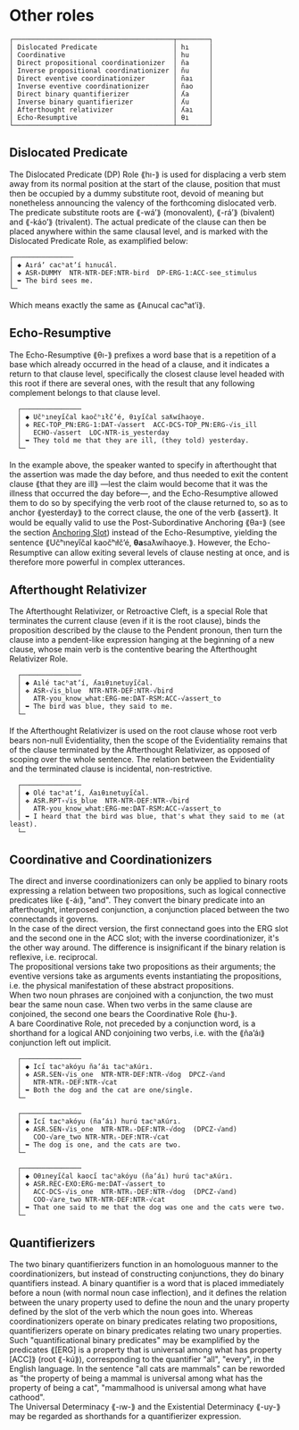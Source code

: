 # Other roles

```  
┌────────────────────────────────────────┬────────┐  
│ Dislocated Predicate                   │ hı     │  
│ Coordinative                           │ hu     │  
│ Direct propositional coordinationizer  │ ña     │  
│ Inverse propositional coordinationizer │ ñu     │  
│ Direct eventive coordinationizer       │ ñaı    │  
│ Inverse eventive coordinationizer      │ ñao    │  
│ Direct binary quantifierizer           │ ʎa     │  
│ Inverse binary quantifierizer          │ ʎu     │  
│ Afterthought relativizer               │ ʎaı    │  
│ Echo-Resumptive                        │ θı     │  
└────────────────────────────────────────┴────────┘  
```  

## Dislocated Predicate

The Dislocated Predicate (DP) Role ⟪hı-⟫ is used for displacing a verb stem away from its normal position at the start of the clause, position that must then be occupied by a dummy substitute root, devoid of meaning but nonetheless announcing the valency of the forthcoming dislocated verb. The predicate substitute roots are ⟪-wáʼ⟫ (monovalent), ⟪-ráʼ⟫ (bivalent) and ⟪-káoʼ⟫ (trivalent). The actual predicate of the clause can then be placed anywhere within the same clausal level, and is marked with the Dislocated Predicate Role, as examplified below:

```  
┌───────────────  
│ ◆ Aıráʼ cacʰatʼí hınucál. 
│ ❖ ASR꞊DUMMY  NTR-NTR-DEF:NTR-bird  DP-ERG-1:ACC-see_stimulus  
│ ➥ The bird sees me. 
└─  
```  
Which means exactly the same as ⟪Aınucal cacʰatʼí⟫. 

## Echo-Resumptive
The Echo-Resumptive ⟪θı-⟫ prefixes a word base that is a repetition of a base which already occurred in the head of a clause, and it indicates a return to that clause level, specifically the closest clause level headed with this root if there are several ones, with the result that any following complement belongs to that clause level.

```  
  ┌───────────────  
  │ ◆ Učʰıneyı̋čal kaočʰıłčʼé, θıyı̋čal saƛwíhaoye.
  │ ❖ REC꞊TOP_PN:ERG-1:DAT-√assert  ACC꞊DCS꞊TOP_PN:ERG-√is_ill
  │   ECHO-√assert  LOC꞊NTR-is_yesterday  
  │ ➥ They told me that they are ill, (they told) yesterday. 
  └─  
```  
In the example above, the speaker wanted to specify in afterthought that the assertion was made the day before, and thus needed to exit the content clause ⟪that they are ill⟫ —lest the claim would become that it was the illness that occurred the day before—, and the Echo-Resumptive allowed them to do so by specifying the verb root of the clause returned to, so as to anchor ⟪yesterday⟫ to the correct clause, the one of the verb ⟪assert⟫.
It would be equally valid to use the Post-Subordinative Anchoring ⟪θa꞊⟫ (see the section [Anchoring Slot](../anchoring-slot.md)) instead of the Echo-Resumptive, yielding the sentence ⟪Učʰıneyı̋čal kaočʰıłčʼé, **θa**saƛwíhaoye.⟫. However, the Echo-Resumptive can allow exiting several levels of clause nesting at once, and is therefore more powerful in complex utterances.

## Afterthought Relativizer  
The Afterthought Relativizer, or Retroactive Cleft, is a special Role that terminates the current clause (even if it is the root clause), binds the proposition described by the clause to the Pendent pronoun, then turn the clause into a pendent-like expression hanging at the beginning of a new clause, whose main verb is the contentive bearing the Afterthought Relativizer Role.  
  
```  
  ┌───────────────  
  │ ◆ Aılé tacʰatʼí, ʎaıθınetuyi̋čal.  
  │ ❖ ASR꞊√is_blue  NTR-NTR-DEF:NTR-√bird  
  │   ATR-you_know_what:ERG-me:DAT-RSM:ACC-√assert_to  
  │ ➥ The bird was blue, they said to me.  
  └─  
```  
  
If the Afterthought Relativizer is used on the root clause whose root verb bears non-null Evidentiality, then the scope of the Evidentiality remains that of the clause terminated by the Afterthought Relativizer, as opposed of scoping over the whole sentence. The relation between the Evidentiality and the terminated clause is incidental, non-restrictive.  
  
```  
  ┌───────────────  
  │ ◆ Olé tacʰatʼí, ʎaıθınetuyi̋čal.  
  │ ❖ ASR.RPT꞊√is_blue  NTR-NTR-DEF:NTR-√bird  
  │   ATR-you_know_what:ERG-me:DAT-RSM:ACC-√assert_to  
  │ ➥ I heard that the bird was blue, that's what they said to me (at least).  
  └─  
```  

## Coordinative and Coordinationizers

The direct and inverse coordinationizers can only be applied to binary roots expressing a relation between two propositions, such as logical connective predicates like ⟪-áı⟫, "and". They convert the binary predicate into an afterthought, interposed conjunction, a conjunction placed between the two connectands it governs.  
In the case of the direct version, the first connectand goes into the ERG slot and the second one in the ACC slot; with the inverse coordinationizer, it's the other way around. The difference is insignificant if the binary relation is reflexive, i.e. reciprocal.  
The propositional versions take two propositions as their arguments; the eventive versions take as arguments events instantiating the propositions, i.e. the physical manifestation of these abstract propositions.  
When two noun phrases are conjoined with a conjunction, the two must bear the same noun case. When two verbs in the same clause are conjoined, the second one bears the Coordinative Role ⟪hu-⟫.  
A bare Coordinative Role, not preceded by a conjunction word, is a shorthand for a logical AND conjoining two verbs, i.e. with the ⟪ñaʼáı⟫ conjunction left out implicit.  
  
```  
  ┌───────────────  
  │ ◆ Ici̋ tacʰakóyu ñaʼáı tacʰaƛúrı.  
  │ ❖ ASR.SEN꞊√is_one  NTR-NTR-DEF:NTR-√dog  DPCZ-√and  
  │   NTR-NTRᵢ-DEF:NTR-√cat  
  │ ➥ Both the dog and the cat are one/single.  
  └─  
```  
```  
  ┌───────────────  
  │ ◆ Ici̋ tacʰakóyu (ñaʼáı) hurú tacʰaƛúrı.  
  │ ❖ ASR.SEN꞊√is_one  NTR-NTRᵢ-DEF:NTR-√dog  (DPCZ-√and)  
  │   COO-√are_two NTR-NTRᵢ-DEF:NTR-√cat  
  │ ➥ The dog is one, and the cats are two.  
  └─  
```  
```  
  ┌───────────────  
  │ ◆ Oθıneyi̋čal kaoci̋ tacʰakóyu (ñaʼáı) hurú tacʰaƛúrı.  
  │ ❖ ASR.REC꞊EXO:ERG-me:DAT-√assert_to  
  │   ACC-DCS-√is_one  NTR-NTRᵢ-DEF:NTR-√dog  (DPCZ-√and)  
  │   COO-√are_two NTR-NTR-DEF:NTR-√cat  
  │ ➥ That one said to me that the dog was one and the cats were two.  
  └─  
```  
  
## Quantifierizers
The two binary quantifierizers function in an homologuous manner to the coordinationizers, but instead of constructing conjunctions, they do binary quantifiers instead. A binary quantifier is a word that is placed immediately before a noun (with normal noun case inflection), and it defines the relation between the unary property used to define the noun and the unary property defined by the slot of the verb which the noun goes into. Whereas coordinationizers operate on binary predicates relating two propositions, quantifierizers operate on binary predicates relating two unary properties. Such "quantificational binary predicates" may be examplified by the predicates ⟪[ERG] is a property that is universal among what has property [ACC]⟫ (root ⟪-kú⟫), corresponding to the quantifier "all", "every", in the English language. In the sentence "all cats are mammals" can be reworded as "the property of being a mammal is universal among what has the property of being a cat", "mammalhood is universal among what have cathood".  
  The Universal Determinacy ⟪-ıw-⟫ and the Existential Determinacy ⟪-uy-⟫ may be regarded as shorthands for a quantifierizer expression.  

